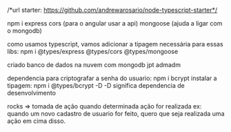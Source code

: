 /*url starter: https://github.com/andrewarosario/node-typescript-starter*/

npm i express cors (para o angular usar a api) mongoose (ajuda a ligar com o mongodb)

como usamos typescript, vamos adicionar a tipagem necessária para essas libs:
npm i @types/express @types/cors @types/mongoose

criado banco de dados na nuvem com mongodb
jpt 
admadm

dependencia para criptografar a senha do usuario:
npm i  bcrypt
instalar a tipagem:
npm i @types/bcrypt -D 
-D significa dependencia de desenvolvimento


rocks => tomada de ação quando determinada ação for realizada
ex: quando um novo cadastro de usuario for feito, quero que seja realizada uma ação em cima disso.